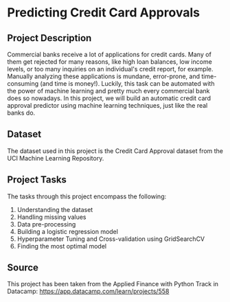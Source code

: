 # Predicting Credit Card Approvals


## Project Description

Commercial banks receive a lot of applications for credit cards. Many of them get rejected for many reasons, like high loan balances, low income levels, or too many inquiries on an individual's credit report, for example. Manually analyzing these applications is mundane, error-prone, and time-consuming (and time is money!). Luckily, this task can be automated with the power of machine learning and pretty much every commercial bank does so nowadays. In this project, we will build an automatic credit card approval predictor using machine learning techniques, just like the real banks do.

## Dataset

The dataset used in this project is the Credit Card Approval dataset from the UCI Machine Learning Repository.

## Project Tasks

The tasks through this project encompass the following:
1. Understanding the dataset
2. Handling missing values
3. Data pre-processing
4. Building a logistic regression model
5. Hyperparameter Tuning and Cross-validation using GridSearchCV
6. Finding the most optimal model

## Source

This project has been taken from the Applied Finance with Python Track in Datacamp: https://app.datacamp.com/learn/projects/558

